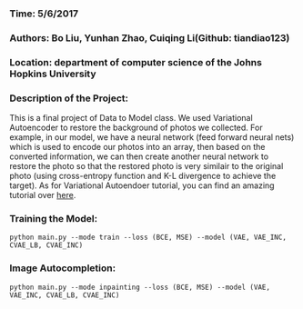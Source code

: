 ### Time: 5/6/2017
### Authors: Bo Liu, Yunhan Zhao, Cuiqing Li(Github: tiandiao123)
### Location: department of computer science of the Johns Hopkins University

### Description of the Project:

This is a final project of Data to Model class.  We used Variational Autoencoder to restore the background of photos we collected. For example, in  our model, we have a neural network (feed forward neural nets) which is used to encode our photos into an array, then based on the converted information, we can then create another neural network to restore the photo so that the restored photo is very similair to the original photo (using cross-entropy function and K-L divergence to achieve the target). As for Variational Autoendoer tutorial, you can find an amazing tutorial over [here](http://kvfrans.com/variational-autoencoders-explained/). 

### Training the Model:
```
python main.py --mode train --loss (BCE, MSE) --model (VAE, VAE_INC, CVAE_LB, CVAE_INC)
```

### Image Autocompletion:
```
python main.py --mode inpainting --loss (BCE, MSE) --model (VAE, VAE_INC, CVAE_LB, CVAE_INC)
```

